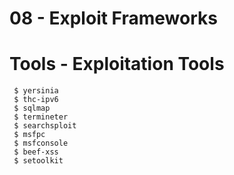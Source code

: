 # 08 - Exploit Frameworks


# Tools - Exploitation Tools
	 $ yersinia 
	 $ thc-ipv6 
	 $ sqlmap 
	 $ termineter 
	 $ searchsploit 
	 $ msfpc 
	 $ msfconsole 
	 $ beef-xss 
	 $ setoolkit 

